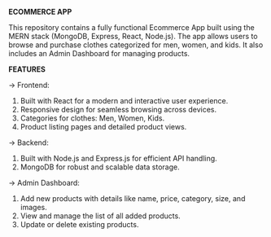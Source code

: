 **ECOMMERCE APP**

This repository contains a fully functional Ecommerce App built using the MERN stack (MongoDB, Express, React, Node.js). 
The app allows users to browse and purchase clothes categorized for men, women, and kids. 
It also includes an Admin Dashboard for managing products.

**FEATURES**

->  Frontend:
  1. Built with React for a modern and interactive user experience.
  2. Responsive design for seamless browsing across devices.
  3. Categories for clothes: Men, Women, Kids.
  4. Product listing pages and detailed product views.

->  Backend:
  1. Built with Node.js and Express.js for efficient API handling.
  2. MongoDB for robust and scalable data storage.

->  Admin Dashboard:
  1. Add new products with details like name, price, category, size, and images.
  2. View and manage the list of all added products.
  3. Update or delete existing products.

